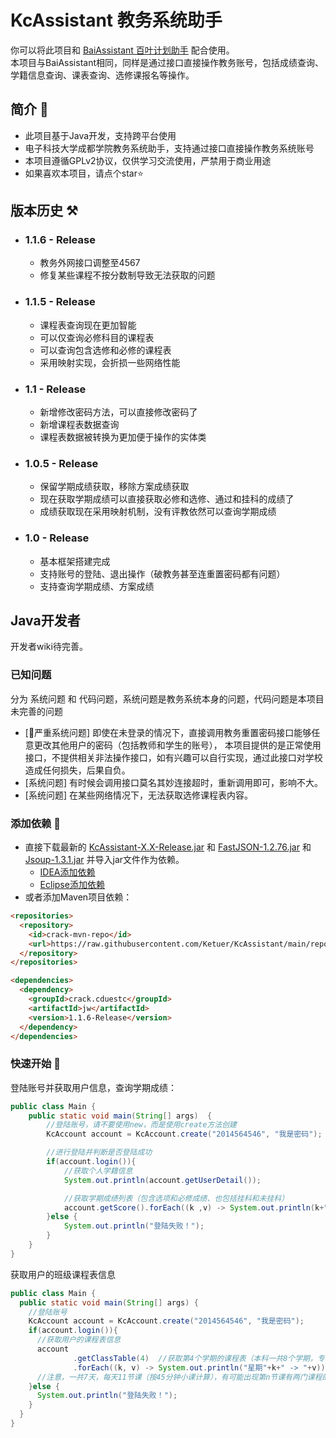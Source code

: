 # KcAssistant 教务系统助手
你可以将此项目和 [BaiAssistant 百叶计划助手](https://github.com/Ketuer/BaiAssistant) 配合使用。</br>
本项目与BaiAssistant相同，同样是通过接口直接操作教务账号，包括成绩查询、学籍信息查询、课表查询、选修课报名等操作。</br>

## 简介 🍎
* 此项目基于Java开发，支持跨平台使用
* 电子科技大学成都学院教务系统助手，支持通过接口直接操作教务系统账号
* 本项目遵循GPLv2协议，仅供学习交流使用，严禁用于商业用途
* 如果喜欢本项目，请点个star⭐️

## 版本历史 ⚒
* ### 1.1.6 - Release
  * 教务外网接口调整至4567
  * 修复某些课程不按分数制导致无法获取的问题
* ### 1.1.5 - Release
  * 课程表查询现在更加智能
  * 可以仅查询必修科目的课程表
  * 可以查询包含选修和必修的课程表
  * 采用映射实现，会折损一些网络性能
* ### 1.1 - Release
    * 新增修改密码方法，可以直接修改密码了
    * 新增课程表数据查询
    * 课程表数据被转换为更加便于操作的实体类
* ### 1.0.5 - Release
    * 保留学期成绩获取，移除方案成绩获取
    * 现在获取学期成绩可以直接获取必修和选修、通过和挂科的成绩了
    * 成绩获取现在采用映射机制，没有评教依然可以查询学期成绩
* ### 1.0 - Release
    * 基本框架搭建完成
    * 支持账号的登陆、退出操作（破教务甚至连重置密码都有问题）
    * 支持查询学期成绩、方案成绩

## Java开发者
开发者wiki待完善。

### 已知问题
分为 系统问题 和 代码问题，系统问题是教务系统本身的问题，代码问题是本项目未完善的问题
* [🚦严重系统问题] 即使在未登录的情况下，直接调用教务重置密码接口能够任意更改其他用户的密码（包括教师和学生的账号），
  本项目提供的是正常使用接口，不提供相关非法操作接口，如有兴趣可以自行实现，通过此接口对学校造成任何损失，后果自负。
* [系统问题] 有时候会调用接口莫名其妙连接超时，重新调用即可，影响不大。
* [系统问题] 在某些网络情况下，无法获取选修课程表内容。

### 添加依赖 🔮
* 直接下载最新的 [KcAssistant-X.X-Release.jar](https://github.com/Ketuer/KcAssistant/releases/) 和 [FastJSON-1.2.76.jar](https://repo1.maven.org/maven2/com/alibaba/fastjson/1.2.76/fastjson-1.2.76.jar) 和 [Jsoup-1.3.1.jar](https://repo1.maven.org/maven2/org/jsoup/jsoup/1.13.1/jsoup-1.13.1.jar) 并导入jar文件作为依赖。
    * [IDEA添加依赖](https://jingyan.baidu.com/article/e2284b2bb82806e2e6118dbf.html)
    * [Eclipse添加依赖](https://jingyan.baidu.com/article/db55b609aa8b1e4ba20a2f4b.html) 
* 或者添加Maven项目依赖：
```html
<repositories>
  <repository>
    <id>crack-mvn-repo</id>
    <url>https://raw.githubusercontent.com/Ketuer/KcAssistant/main/repo</url>
  </repository>
</repositories>

<dependencies>
  <dependency>
    <groupId>crack.cduestc</groupId>
    <artifactId>jw</artifactId>
    <version>1.1.6-Release</version>
  </dependency>
</dependencies>
```

### 快速开始 🔫
登陆账号并获取用户信息，查询学期成绩：
```java
public class Main {
    public static void main(String[] args)  {
        //登陆账号，请不要使用new，而是使用create方法创建
        KcAccount account = KcAccount.create("2014564546", "我是密码");

        //进行登陆并判断是否登陆成功
        if(account.login()){
            //获取个人学籍信息
            System.out.println(account.getUserDetail());

            //获取学期成绩列表（包含选项和必修成绩、也包括挂科和未挂科）
            account.getScore().forEach((k ,v) -> System.out.println(k+" -> ("+v.size()+")"+v));
        }else {
            System.out.println("登陆失败！");
        }
    }
}
```
获取用户的班级课程表信息
```java
public class Main {
  public static void main(String[] args) {
    //登陆账号
    KcAccount account = KcAccount.create("2014564546", "我是密码");
    if(account.login()){
      //获取用户的课程表信息
      account
              .getClassTable(4)  //获取第4个学期的课程表（本科一共8个学期，专科一共6个学期，范围1~8/1~6）
              .forEach((k, v) -> System.out.println("星期"+k+" -> "+v));   //将每天的课程打印到控制台
      //注意，一共7天，每天11节课（按45分钟小课计算），有可能出现第n节课有两门课程的情况，所以是以List方式存储
    }else {
      System.out.println("登陆失败！");
    }
  }
}
```
